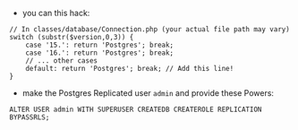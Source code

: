 - you can this hack:

```
// In classes/database/Connection.php (your actual file path may vary)
switch (substr($version,0,3)) {
    case '15.': return 'Postgres'; break;
    case '16.': return 'Postgres'; break;
    // ... other cases
    default: return 'Postgres'; break; // Add this line!
}
```

- make the Postgres Replicated user `admin` and provide these Powers:

```
ALTER USER admin WITH SUPERUSER CREATEDB CREATEROLE REPLICATION BYPASSRLS;
```
